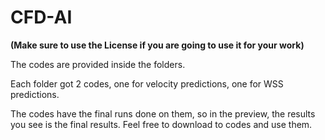 # CFD-AI
**(Make sure to use the License if you are going to use it for your work)**

The codes are provided inside the folders. 

Each folder got 2 codes, one for velocity predictions, one for WSS predictions.

The codes have the final runs done on them, so in the preview, the results you see is the final results.
Feel free to download to codes and use them.


